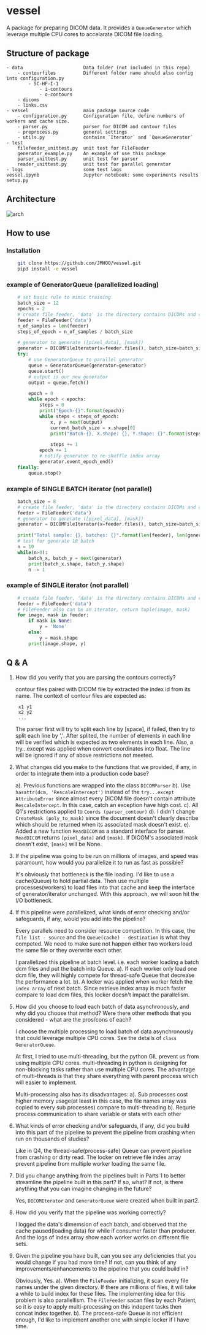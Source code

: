 # vessel

A package for preparing DICOM data. It provides a `QueueGenerator` which leverage multiple CPU cores to accelarate DICOM file loading.

## Structure of package
    - data                      Data folder (not included in this repo)
        - contourfiles          Different folder name should also config into configuration.py
            - SC-HF-I-1
                - i-contours
                - o-contours
        - dicoms
        - links.csv
    - vessel                    main package source code
        - configuration.py      Configuration file, define numbers of workers and cache size.
        - parser.py             parser for DICOM and contour files
        - preprocess.py         general settings
        - utils.py              contains `Iterator` and `QueueGenerator`
    - test
        filefeeder_unittest.py  unit test for FileFeeder
        generator_example.py    An example of use this package
        parser_unittest.py      unit test for parser
        reader_unittest.py      unit test for parallel generator
    - logs                      some test logs
    vessel.ipynb                Jupyter notebook: some experiments results
    setup.py
    

## Architecture
![arch](media/architecture.png)

## How to use
### Installation
```bash
    git clone https://github.com/JMHOO/vessel.git
    pip3 install -e vessel
```  

### example of GeneratorQueue (parallelized loading)
```python
    # set basic rule to mimic training
    batch_size = 12
    epochs = 2
    # create file feeder, 'data' is the directory contains DICOMs and contours
    feeder = FileFeeder('data')
    n_of_samples = len(feeder)
    steps_of_epoch = n_of_samples / batch_size

    # generator to generate ([pixel_data], [mask])
    generator = DICOMFileIterator(x=feeder.files(), batch_size=batch_size)
    try:
        # use GeneratorQueue to parallel generator
        queue = GeneratorQueue(generator=generator)
        queue.start()
        # output is our new generator
        output = queue.fetch()

        epoch = 0
        while epoch < epochs:
            steps = 0
            print("Epoch-{}".format(epoch))
            while steps < steps_of_epoch:
                x, y = next(output)
                current_batch_size = x.shape[0]
                print("Batch-{}, X.shape: {}, Y.shape: {}".format(steps, x.shape, y.shape))

                steps += 1
            epoch += 1
            # notify generator to re-shuffle index array
            generator.event_epoch_end()
    finally:
        queue.stop()
```

### example of SINGLE BATCH iterator (not parallel)
```python
    batch_size = 8
    # create file feeder, 'data' is the directory contains DICOMs and contours
    feeder = FileFeeder('data')
    # generator to generate ([pixel_data], [mask])
    generator = DICOMFileIterator(x=feeder.files(), batch_size=batch_size)

    print("Total sample: {}, batches: {}".format(len(feeder), len(generator)))
    # test for generate 10 batch
    n = 10
    while(n>0):
        batch_x, batch_y = next(generator)
        print(batch_x.shape, batch_y.shape)
        n -= 1
```
### example of SINGLE iterator (not parallel)
```python
    # create file feeder, 'data' is the directory contains DICOMs and contours
    feeder = FileFeeder('data')
    # FileFeeder also can be an iterator, return tuple(image, mask)
    for image, mask in feeder:
        if mask is None:
            y = 'None'
        else:
            y = mask.shape
        print(image.shape, y)
```

## Q & A
1. How did you verify that you are parsing the contours correctly?

    contour files paired with DICOM file by extracted the index id from its name. 
    The context of contour files are expected as:
        
        x1 y1
        x2 y2
        ...

    The parser first will try to split each line by [space], if failed, then try to split each line by ','. After splited, the number of elements in each line will be verified which is expected as two elements in each line. Also, a try...except was applied when convert coordinates into float.
    The line will be ignored if any of above restrictions not meeted.

2. What changes did you make to the functions that we provided, if any, in order to integrate them into a production code base?

    a). Previous functions are wrapped into the class `DICOMParser`
    b). Use `hasattr(dcm, 'RescaleIntercept')` instead of the `try...except AttributeError` since almost every DICOM file doesn't contain attribute `RescaleIntercept`. In this case, catch an exception have high cost. 
    c). All Q1's restrictions applied to `Coords (parser_contour)`
    d). I didn't change `CreateMask (poly_to_mask)` since the document doesn't clearly describe which should be returned when its associated mask doesn't exist. 
    e). Added a new function `ReadDICOM` as a standard interface for parser. `ReadDICOM` returns `[pixel_data]` and `[mask]`. If DICOM's associated mask doesn't exist, `[mask]` will be None. 

3. If the pipeline was going to be run on millions of images, and speed was paramount, how would you parallelize it to run as fast as possible?

    It's obviously that bottleneck is the file loading. I'd like to use a cache(Queue) to hold partial data. Then use multiple processes(workers) to load files into that cache and keep the interface of generator/iterator unchanged. With this approach, we will soon hit the I/O bottleneck.

4. If this pipeline were parallelized, what kinds of error checking and/or safeguards, if any, would you add into the pipeline?

    Every parallels need to consider resource competition. In this case, the `file list - source` and the `Queue(cache) - destination` is what they competed. We need to make sure not happen either two workers load the same file or they overwrite each other.

    I parallelized this pipeline at batch level. i.e. each worker loading a batch dcm files and put the batch into Queue.
    a). If each worker only load one dcm file, they will highly compete for thread-safe Queue that decrease the performance a lot.
    b). A locker was applied when worker fetch the `index array` of next batch. Since retrieve index array is much faster compare to load dcm files, this locker doesn't impact the parallelism. 

5. How did you choose to load each batch of data asynchronously, and why did you choose that method? Were there other methods that you considered - what are the pros/cons of each?

    I choose the multiple processing to load batch of data asynchronously that could leverage multiple CPU cores. See the details of `class GeneratorQueue`.

    At first, I tried to use multi-threading, but the python GIL prevent us from using multiple CPU cores. multi-threading in python is designing for non-blocking tasks rather than use multiple CPU cores. The advantage of multi-threads is that they share everything with parent process which will easier to implement.

    Multi-processing also has its disadvantages: 
    a). Sub processes cost higher memory usage(at least in this case, the file names array was copied to every sub processes) compare to multi-threading
    b). Requrie process communication to share variable or stats with each other 


6. What kinds of error checking and/or safeguards, if any, did you build into this part of the pipeline to prevent the pipeline from crashing when run on thousands of studies?

    Like in Q4, the thread-safe(process-safe) Queue can prevent pipeline from crashing or dirty read. The locker on retrieve file index array prevent pipeline from multiple worker loading the same file.

5. Did you change anything from the pipelines built in Parts 1 to better streamline the pipeline built in this part? If so, what? If not, is there anything that you can imagine changing in the future?

    Yes, `DICOMIterator` and `GeneratorQueue` were created when built in part2.

6. How did you verify that the pipeline was working correctly?

    I logged the data's dimemsion of each batch, and observed that the cache paused(loading data) for while if consumer faster than producer. And the logs of index array show each worker works on different file sets. 

7. Given the pipeline you have built, can you see any deficiencies that you would change if you had more time? If not, can you think of any improvements/enhancements to the pipeline that you could build in?

    Obviously, Yes.
    a). When the `FileFeeder` initializing, it scan every file names under the given directory. If there are millions of files, it will take a while to build index for these files. The implementing idea for this problem is also parallellism. The `FileFeeder` sacan files by each Patient, so it is easy to apply multi-processing on this indepent tasks then concat index together.
    b). The process-safe Queue is not efficient enough, I'd like to implement another one with simple locker if I have time.